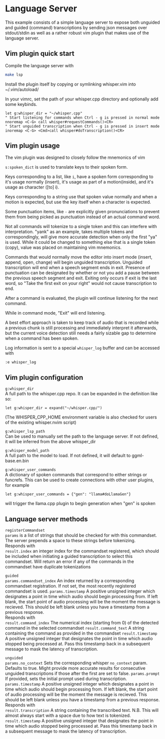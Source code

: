 # Language Server

This example consists of a simple language server to expose both unguided
and guided (command) transcriptions by sending json messages over stdout/stdin
as well as a rather robust vim plugin that makes use of the language server.

## Vim plugin quick start

Compile the language server with

```bash
make lsp
```
Install the plugin itself by copying or symlinking whisper.vim into ~/.vim/autoload/

In your vimrc, set the path of your whisper.cpp directory and optionally add some keybinds.

```vim
let g:whisper_dir = "~/whisper.cpp"
" Start listening for commands when Ctrl - g is pressed in normal mode
nnoremap <C-G> call whisper#requestCommands()<CR>
" Start unguided transcription when Ctrl - g is pressed in insert mode
inoremap <C-G> <Cmd>call whisper#doTranscription()<CR>
```

## Vim plugin usage

The vim plugin was designed to closely follow the mnemonics of vim

`s:spoken_dict` is used to translate keys to their spoken form.

Keys corresponding to a list, like `i`, have a spoken form corresponding to it's usage normally (insert), it's usage as part of a motion(inside), and it's usage as character ([to] i).

Keys corresponding to a string use that spoken value normally and when a motion is expected, but use the key itself when a character is expected.

Some punctuation items, like `-` are explicitly given pronunciations to prevent them from being picked as punctuation instead of an actual command word.

Not all commands will tokenize to a single token and this can interfere with interpretation. "yank" as an example, takes multiple tokens and correspondingly, will give more accurate detection when only the first "ya" is used. While it could be changed to something else that is a single token (copy), value was placed on maintaining vim mnemonics.

Commands that would normally move the editor into insert mode (insert, append, open, change) will begin unguided transcription.
Unguided transcription will end when a speech segment ends in exit.
Presence of punctuation can be designated by whether or not you add a pause between the previous speech segment and exit.
Exiting only occurs if exit is the last word, so "Take the first exit on your right" would not cause transcription to end.

After a command is evaluated, the plugin will continue listening for the next command.

While in command mode, "Exit" will end listening.

A best effort approach is taken to keep track of audio that is recorded while a previous chunk is still processing and immediately interpret it afterwards, but the current voice detection still needs a fairly sizable gap to determine when a command has been spoken.

Log information is sent to a special `whisper_log` buffer and can be accessed with
```vim
:e whisper_log
```

## Vim plugin configuration

`g:whisper_dir`  
A full path to the whisper.cpp repo. It can be expanded in the definition like so:
```vim
let g:whisper_dir = expand("~/whisper.cpp/")
```
(The WHISPER_CPP_HOME environment variable is also checked for users of the existing whisper.nvim script)

`g:whisper_lsp_path`  
Can be used to manually set the path to the language server.
If not defined, it will be inferred from the above whisper_dir

`g:whisper_model_path`  
A full path to the model to load. If not defined, it will default to ggml-base.en.bin

`g:whisper_user_commands`  
A dictionary of spoken commands that correspond to either strings or funcrefs.
This can be used to create connections with other user plugins, for example
```vim
let g:whisper_user_commands = {"gen": "llama#doLlamaGen"}
```
will trigger the llama.cpp plugin to begin generation when "gen" is spoken

## Language server methods

`registerCommandset`  
`params` is a list of strings that should be checked for with this commandset. The server prepends a space to these strings before tokenizing.  
Responds with  
`result.index` an integer index for the commandset registered, which should be included when initiating a guided transcription to select this commandset.
Will return an error if any of the commands in the commandset have duplicate tokenizations

`guided`  
`params.commandset_index` An index returned by a corresponding commandset registration. If not set, the most recently registered commandset is used.
`params.timestamp` A positive unsigned integer which designates a point in time which audio should begin processing from. If left blank, the start point of audio processing will be the moment the message is recieved. This should be left blank unless you have a timestamp from a previous response.  
Responds with  
`result.command_index` The numerical index (starting from 0) of the detected command in the selected commandset
`result.command_text` A string containing the command as provided in the commandset
`result.timestamp` A positive unsigned integer that designates the point in time which audio stopped being processed at. Pass this timestamp back in a subsequent message to mask the latency of transcription.

`unguided`  
`params.no_context` Sets the corresponding whisper `no_context` param. Defaults to true. Might provide more accurate results for consecutive unguided transcriptions if those after the first are set to false.
`params.prompt` If provided, sets the initial prompt used during transcription.
`params.timestamp` A positive unsigned integer which designates a point in time which audio should begin processing from. If left blank, the start point of audio processing will be the moment the message is recieved. This should be left blank unless you have a timestamp from a previous response.  
Responds with  
`result.transcription` A string containing the transcribed text.  N.B. This will almost always start with a space due to how text is tokenized.
`result.timestamp` A positive unsigned integer that designates the point in time which audio stopped being processed at. Pass this timestamp back in a subsequent message to mask the latency of transcription.
